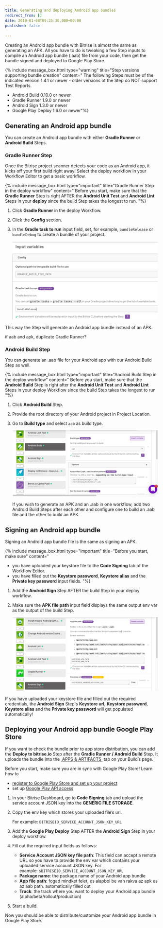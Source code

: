 ```yaml
---
title: Generating and deploying Android app bundles
redirect_from: []
date: 2019-01-08T09:25:30.000+00:00
published: false

---
```

Creating an Android app bundle with Bitrise is almost the same as generating an APK. All you have to do is tweaking a few Step inputs to compile an Android app bundle (.aab) file from your code, then get the bundle signed and deployed to Google Play Store.

{% include message_box.html type="warning" title="Step versions supporting bundle creation" content="
The following Steps must be of  the indicated version 1.4.1 or newer - older versions of the Step do NOT support Test Reports.
- Android Build 0.10.0 or newer
- Gradle Runner 1.9.0 or newer
- Android Sign 1.3.0 or newer
- Google Play Deploy 1.6.0 or newer"%}

## Generating an Android app bundle

You can create an Android app bundle with either **Gradle Runner** or **Android Build** Steps.

### Gradle Runner Step

Once the Bitrise project scanner detects your code as an Android app, it kicks off your first build right away! Select the deploy workflow in your Workflow Editor to get a basic workflow.

{% include message_box.html type="important" title="Gradle Runner Step in the deploy workflow" content=" Before you start, make sure that the **Gradle Runner** Step is right AFTER the **Android Unit Test** and **Android Lint** Steps in your **deploy** since the build Step takes the longest to run. "%}

1. Click **Gradle Runner** in the deploy Workflow.
2. Click the **Config** section.
3. In the **Gradle task to run** input field, set, for example, `bundleRelease` or `bundleDebug` to create a bundle of your project.

   ![](/img/bundlerelease.jpg)

This way the Step will generate an Android app bundle instead of an APK.

if aab and apk, duplicate Gradle Runner?

### Android Build Step

You can generate an .aab file for your Android app with our Android Build Step as well.

{% include message_box.html type="important" title="Android Build Step in the deploy workflow" content=" Before you start, make sure that the **Android Build** Step is right after the **Android Unit Test** and **Android Lint** Steps in your deploy Workflow since the build Step takes the longest to run "%}

1. Click **Android Build** Step.
2. Provide the root directory of your Android project in Project Location.
3. Go to **Build type** and select `aab` as build type.

   ![](/img/android-build-aab-config.jpg)

   If you wish to generate an APK and an .aab in one workflow, add two Android Build Steps after each other and configure one to build an .aab file and the other to build an APK.

## Signing an Android app bundle

Signing an Android app bundle file is the same as signing an APK.

{% include message_box.html type="important" title="Before you start, make sure" content="

* you have uploaded your keystore file to the **Code Signing** tab of the Workflow Editor.
* you have filled out the **Keystore password**, **Keystore alias** and the **Private key password** input fields.
  "%}

1. Add the **Android Sign** Step AFTER the build Step in your deploy workflow.
2. Make sure the **APK file path** input field displays the same output env var as the output of the build Step.

   ![](/img/android-sign-aab-apk.jpg)

If you have uploaded your keystore file and filled out the required credentials, the **Android** **Sign** Step's **Keystore url**, **Keystore password**, **Keystore alias** and the **Private key password** will get populated automatically!

## Deploying your Android app bundle Google Play Store

If you want to check the bundle prior to app store distribution, you can add the **Deploy to bitrise.io** Step after the **Gradle Runner / Android Build** Step. It uploads the bundle into the [ APPS & ARTIFACTS ](https://devcenter.bitrise.io/builds/build-artifacts-online/) tab on your Build’s page.

Before you start, make sure you are in sync with Google Play Store! Learn how to

* [register to Google Play Store and set up your project](https://devcenter.bitrise.io/tutorials/deploy/android-deployment/#register-to-google-play-store-and-set-up-your-first-project)
* set up [Google Play API access](https://devcenter.bitrise.io/tutorials/deploy/android-deployment/#set-up-google-play-api-access)

1. In your Bitrise Dashboard, go to **Code Signing** tab and upload the service account JSON key into the **GENERIC FILE STORAGE**.
2. Copy the env key which stores your uploaded file’s url.

   For example: `BITRISEIO_SERVICE_ACCOUNT_JSON_KEY_URL`
3. Add the **Google Play Deploy** Step AFTER the **Android** **Sign** Step in your deploy workflow.
4. Fill out the required input fields as follows:
   * **Service Account JSON key file path**: This field can accept a remote URL so you have to provide the env var which contains your uploaded service account JSON key. For example: `$BITRISEIO_SERVICE_ACCOUNT_JSON_KEY_URL`
   * **Package name**: the package name of your Android app bundle
   * **App file path:**  fogad mindket felet, es alapbol be van rakva az apk es az aab path. automatically filled out
   * **Track**: the track where you want to deploy your Android app bundle (alpha/beta/rollout/production)
5. Start a build.

Now you should be able to distribute/customize your Android app bundle in Google Play Store.